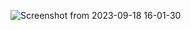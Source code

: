 ![Screenshot from 2023-09-18 16-01-30](https://github.com/NandeeshaSwamy/pes_pd/assets/135755149/43ed9a97-2c00-48e0-8bfa-717d74a80dea)
